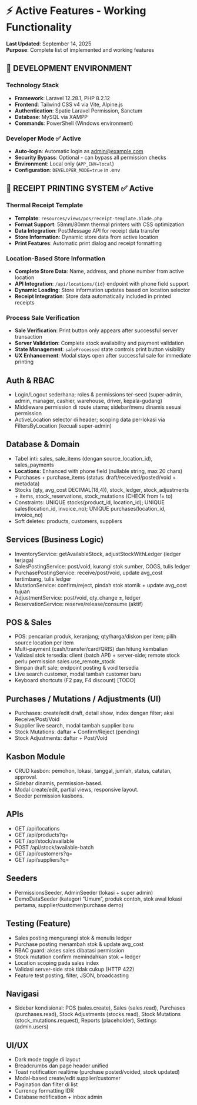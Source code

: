 # ⚡ Active Features - Working Functionality

**Last Updated**: September 14, 2025  
**Purpose**: Complete list of implemented and working features

## 🔧 **DEVELOPMENT ENVIRONMENT**

### Technology Stack
- **Framework**: Laravel 12.28.1, PHP 8.2.12
- **Frontend**: Tailwind CSS v4 via Vite, Alpine.js  
- **Authentication**: Spatie Laravel Permission, Sanctum
- **Database**: MySQL via XAMPP
- **Commands**: PowerShell (Windows environment)

### Developer Mode ✅ Active
- **Auto-login**: Automatic login as admin@example.com
- **Security Bypass**: Optional - can bypass all permission checks
- **Environment**: Local only (`APP_ENV=local`)
- **Configuration**: `DEVELOPER_MODE=true` in .env

## 📱 **RECEIPT PRINTING SYSTEM** ✅ Active

### Thermal Receipt Template
- **Template**: `resources/views/pos/receipt-template.blade.php`
- **Format Support**: 58mm/80mm thermal printers with CSS optimization
- **Data Integration**: PostMessage API for receipt data transfer
- **Store Information**: Dynamic store data from active location
- **Print Features**: Automatic print dialog and receipt formatting

### Location-Based Store Information
- **Complete Store Data**: Name, address, and phone number from active location
- **API Integration**: `/api/locations/{id}` endpoint with phone field support
- **Dynamic Loading**: Store information updates based on location selector
- **Receipt Integration**: Store data automatically included in printed receipts

### Process Sale Verification
- **Sale Verification**: Print button only appears after successful server transaction
- **Server Validation**: Complete stock availability and payment validation
- **State Management**: `saleProcessed` state controls print button visibility
- **UX Enhancement**: Modal stays open after successful sale for immediate printing

## Auth & RBAC
- Login/Logout sederhana; roles & permissions ter-seed (super-admin, admin, manager, cashier, warehouse, driver, kepala-gudang)
- Middleware permission di route utama; sidebar/menu dinamis sesuai permission
- ActiveLocation selector di header; scoping data per-lokasi via FiltersByLocation (kecuali super-admin)

## Database & Domain
- Tabel inti: sales, sale_items (dengan source_location_id), sales_payments
- **Locations**: Enhanced with phone field (nullable string, max 20 chars)
- Purchases + purchase_items (status: draft/received/posted/void + metadata)
- Stocks (qty, avg_cost DECIMAL(18,4)), stock_ledger, stock_adjustments + items, stock_reservations, stock_mutations (CHECK from != to)
- Constraints: UNIQUE stocks(product_id, location_id); UNIQUE sales(location_id, invoice_no); UNIQUE purchases(location_id, invoice_no)
- Soft deletes: products, customers, suppliers

## Services (Business Logic)
- InventoryService: getAvailableStock, adjustStockWithLedger (ledger terjaga)
- SalesPostingService: post/void, kurangi stok sumber, COGS, tulis ledger
- PurchasePostingService: receive/post/void, update avg_cost tertimbang, tulis ledger
- MutationService: confirm/reject, pindah stok atomik + update avg_cost tujuan
- AdjustmentService: post/void, qty_change ±, ledger
- ReservationService: reserve/release/consume (aktif)

## POS & Sales
- POS: pencarian produk, keranjang; qty/harga/diskon per item; pilih source location per item
- Multi-payment (cash/transfer/card/QRIS) dan hitung kembalian
- Validasi stok tersedia: client (batch API) + server-side; remote stock perlu permission sales.use_remote_stock
- Simpan draft sale; endpoint posting & void tersedia
- Live search customer, modal tambah customer baru
- Keyboard shortcuts (F2 pay, F4 discount) [TODO]

## Purchases / Mutations / Adjustments (UI)
- Purchases: create/edit draft, detail show, index dengan filter; aksi Receive/Post/Void
- Supplier live search, modal tambah supplier baru
- Stock Mutations: daftar + Confirm/Reject (pending)
- Stock Adjustments: daftar + Post/Void

## Kasbon Module
- CRUD kasbon: pemohon, lokasi, tanggal, jumlah, status, catatan, approval.
- Sidebar dinamis, permission-based.
- Modal create/edit, partial views, responsive layout.
- Seeder permission kasbons.

## APIs
- GET /api/locations
- GET /api/products?q=
- GET /api/stock/available
- POST /api/stock/available-batch
- GET /api/customers?q=
- GET /api/suppliers?q=

## Seeders
- PermissionsSeeder, AdminSeeder (lokasi + super admin)
- DemoDataSeeder (kategori “Umum”, produk contoh, stok awal lokasi pertama, supplier/customer/purchase demo)

## Testing (Feature)
- Sales posting mengurangi stok & menulis ledger
- Purchase posting menambah stok & update avg_cost
- RBAC guard: akses sales dibatasi permission
- Stock mutation confirm memindahkan stok + ledger
- Location scoping pada sales index
- Validasi server-side stok tidak cukup (HTTP 422)
- Feature test posting, filter, JSON, broadcasting

## Navigasi
- Sidebar kondisional: POS (sales.create), Sales (sales.read), Purchases (purchases.read), Stock Adjustments (stocks.read), Stock Mutations (stock_mutations.request), Reports (placeholder), Settings (admin.users)

## UI/UX
- Dark mode toggle di layout
- Breadcrumbs dan page header unified
- Toast notification realtime (purchase posted/voided, stock updated)
- Modal-based create/edit supplier/customer
- Pagination dan filter di list
- Currency formatting IDR
- Database notification + inbox admin
